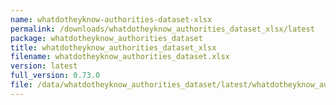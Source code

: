 ```yaml
---
name: whatdotheyknow-authorities-dataset-xlsx
permalink: /downloads/whatdotheyknow_authorities_dataset_xlsx/latest
package: whatdotheyknow_authorities_dataset
title: whatdotheyknow_authorities_dataset_xlsx
filename: whatdotheyknow_authorities_dataset.xlsx
version: latest
full_version: 0.73.0
file: /data/whatdotheyknow_authorities_dataset/latest/whatdotheyknow_authorities_dataset.xlsx
---
```

